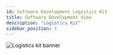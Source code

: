 ```yaml
---
id: Software Development Logistics Kit
title: Software Development View
description: "Logistics Kit"
sidebar_position: 1
---
```


![Logistics kit banner](@site/static/img/kits/logistics/logistics-kit-logo.drawio.svg)
